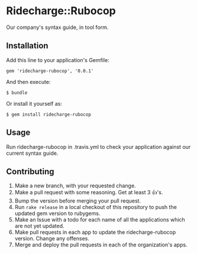 # Ridecharge::Rubocop

Our company's syntax guide, in tool form.

## Installation

Add this line to your application's Gemfile:

    gem 'ridecharge-rubocop', '0.0.1'

And then execute:

    $ bundle

Or install it yourself as:

    $ gem install ridecharge-rubocop

## Usage

Run ridecharge-rubocop in .travis.yml to check your application against our current syntax guide.

## Contributing

1. Make a new branch, with your requested change.
2. Make a pull request with some reasoning. Get at least 3 :+1:'s.
3. Bump the version before merging your pull request.
4. Run `rake release` in a local checkout of this repository to push the updated gem version to rubygems.
5. Make an Issue with a todo for each name of all the applications which are not yet updated.
6. Make pull requests in each app to update the ridecharge-rubocop version. Change any offenses.
7. Merge and deploy the pull requests in each of the organization's apps.

